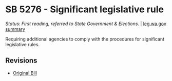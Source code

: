 # SB 5276 - Significant legislative rule
*Status: First reading, referred to State Government & Elections.* | [leg.wa.gov summary](https://app.leg.wa.gov/billsummary?BillNumber=5276&Year=2021)

Requiring additional agencies to comply with the procedures for significant legislative rules.

## Revisions
* [Original Bill](1/)